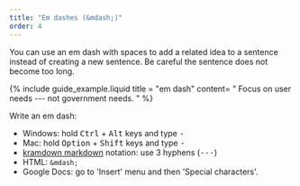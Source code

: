 ```yaml
---
title: "Em dashes (&mdash;)"
order: 4
---
```


You can use an em dash with spaces to add a related idea to a sentence instead of creating a new sentence. Be careful the sentence does not become too long.

{% include guide_example.liquid
  title = "em dash"
  content= "
Focus on user needs --- not government needs.
"
%}

Write an em dash:

- Windows: hold <kbd>Ctrl</kbd> + <kbd>Alt</kbd> keys and type <kbd>-</kbd>
- Mac: hold <kbd>Option</kbd> + <kbd>Shift</kbd> keys and type <kbd>-</kbd>
- [kramdown markdown](http://kramdown.gettalong.org/) notation: use 3 hyphens (<kbd>---</kbd>)
- HTML: `&mdash;`
- Google Docs: go to 'Insert' menu and then 'Special characters'.

